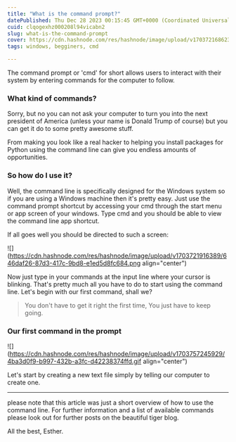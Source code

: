 ```yaml
---
title: "What is the command prompt?"
datePublished: Thu Dec 28 2023 00:15:45 GMT+0000 (Coordinated Universal Time)
cuid: clqogexhz000208l94vicabn2
slug: what-is-the-command-prompt
cover: https://cdn.hashnode.com/res/hashnode/image/upload/v1703721686239/32688adc-e9a9-4559-860f-3f956d57bc43.jpeg
tags: windows, begginers, cmd

---
```


The command prompt or 'cmd' for short allows users to interact with their system by entering commands for the computer to follow.

### What kind of commands?

Sorry, but no you can not ask your computer to turn you into the next president of America (unless your name is Donald Trump of course) but you can get it do to some pretty awesome stuff.

From making you look like a real hacker to helping you install packages for Python using the command line can give you endless amounts of opportunities.

### So how do I use it?

Well, the command line is specifically designed for the Windows system so if you are using a Windows machine then it's pretty easy. Just use the command prompt shortcut by accessing your cmd through the start menu or app screen of your windows. Type cmd and you should be able to view the command line app shortcut.

If all goes well you should be directed to such a screen:

![](https://cdn.hashnode.com/res/hashnode/image/upload/v1703721916389/646daf26-87d3-417c-9bd8-e1ed5d8fc684.png align="center")

Now just type in your commands at the input line where your cursor is blinking. That's pretty much all you have to do to start using the command line. Let's begin with our first command, shall we?

> You don't have to get it right the first time, You just have to keep going.

### Our first command in the prompt

![](https://cdn.hashnode.com/res/hashnode/image/upload/v1703757245929/4ba3d0f9-b997-432b-a3fc-d42238374ffd.gif align="center")

Let's start by creating a new text file simply by telling our computer to create one.

---

please note that this article was just a short overview of how to use the command line. For further information and a list of available commands please look out for further posts on the beautiful tiger blog.

All the best, Esther.